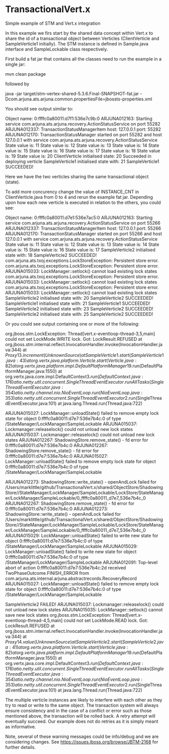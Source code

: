 TransactionalVert.x
===================

Simple example of STM and Vert.x integration

In this example we firs start by the shared data concept within Vert.x to share the id of a transactional
object between Verticles (ClientVerticle and SampleVerticle1 initially). The STM instance is defined in
Sample.java interface and SampleLockable class respectively.

First build a fat jar that contains all the classes need to run the example in a single jar:

  mvn clean package

followed by

  java -jar target/stm-vertex-shared-5.3.6.Final-SNAPSHOT-fat.jar -Dcom.arjuna.ats.arjuna.common.propertiesFile=jbossts-properties.xml

You should see output similar to:

Object name: 0:ffffc0a80011:d7f1:536e7c9b:0
ARJUNA012163: Starting service com.arjuna.ats.arjuna.recovery.ActionStatusService on port 55282 
ARJUNA012337: TransactionStatusManagerItem host: 127.0.0.1 port: 55282 
ARJUNA012170: TransactionStatusManager started on port 55282 and host 127.0.0.1 with service com.arjuna.ats.arjuna.recovery.ActionStatusService 
State value is: 11
State value is: 12
State value is: 13
State value is: 14
State value is: 15
State value is: 16
State value is: 17
State value is: 18
State value is: 19
State value is: 20
ClientVerticle initialised state: 20
Succeeded in deploying verticle 
SampleVerticle1 initialised state with: 21
SampleVerticle1 SUCCEEDED!

Here we have the two verticles sharing the same transactional object (state).

To add more concurency change the value of INSTANCE_CNT in ClientVerticle.java from 0 to 4 and rerun the example fat jar. Depending upon how each new verticle is executed in relation to
the others, you could see:

Object name: 0:ffffc0a80011:d7e1:536e7ac5:0
ARJUNA012163: Starting service com.arjuna.ats.arjuna.recovery.ActionStatusService on port 55266 
ARJUNA012337: TransactionStatusManagerItem host: 127.0.0.1 port: 55266 
ARJUNA012170: TransactionStatusManager started on port 55266 and host 127.0.0.1 with service com.arjuna.ats.arjuna.recovery.ActionStatusService 
State value is: 11
State value is: 12
State value is: 13
State value is: 14
State value is: 15
State value is: 16
State value is: 17
SampleVerticle2 initialised state with: 18
SampleVerticle2 SUCCEEDED!
com.arjuna.ats.txoj.exceptions.LockStoreException: Persistent store error. 
com.arjuna.ats.txoj.exceptions.LockStoreException: Persistent store error. 
ARJUNA015033: LockManager::setlock() cannot load existing lock states 
com.arjuna.ats.txoj.exceptions.LockStoreException: Persistent store error. 
ARJUNA015033: LockManager::setlock() cannot load existing lock states 
com.arjuna.ats.txoj.exceptions.LockStoreException: Persistent store error. 
ARJUNA015033: LockManager::setlock() cannot load existing lock states 
SampleVerticle2 initialised state with: 20
SampleVerticle2 SUCCEEDED!
SampleVerticle1 initialised state with: 21
SampleVerticle1 SUCCEEDED!
SampleVerticle2 initialised state with: 23
SampleVerticle2 SUCCEEDED!
SampleVerticle2 initialised state with: 25
SampleVerticle2 SUCCEEDED!

Or you could see output containing one or more of the following:

org.jboss.stm.LockException: Thread[vert.x-eventloop-thread-3,5,main] could not set LockMode.WRITE lock. Got: LockResult.REFUSED
	at org.jboss.stm.internal.reflect.InvocationHandler.invoke(InvocationHandler.java:344)
	at $Proxy13.increment(Unknown Source)
	at SampleVerticle1.start(SampleVerticle1.java:43)
	at org.vertx.java.platform.Verticle.start(Verticle.java:82)
	at org.vertx.java.platform.impl.DefaultPlatformManager$19.run(DefaultPlatformManager.java:1550)
	at org.vertx.java.core.impl.DefaultContext$3.run(DefaultContext.java:176)
	at io.netty.util.concurrent.SingleThreadEventExecutor.runAllTasks(SingleThreadEventExecutor.java:354)
	at io.netty.channel.nio.NioEventLoop.run(NioEventLoop.java:353)
	at io.netty.util.concurrent.SingleThreadEventExecutor$2.run(SingleThreadEventExecutor.java:101)
	at java.lang.Thread.run(Thread.java:722)

ARJUNA015027: LockManager::unloadState() failed to remove empty lock state for object 0:ffffc0a80011:d7e7:536e7b4c:0 of type /StateManager/LockManager/SampleLockable 
ARJUNA015037: Lockmanager::releaselock() could not unload new lock states 
ARJUNA015037: Lockmanager::releaselock() could not unload new lock states 
ARJUNA012267: ShadowingStore.remove_state() - fd error for 0:ffffc0a80011:d7e7:536e7b4c:0 
ARJUNA012267: ShadowingStore.remove_state() - fd error for 0:ffffc0a80011:d7e7:536e7b4c:0 
ARJUNA015027: LockManager::unloadState() failed to remove empty lock state for object 0:ffffc0a80011:d7e7:536e7b4c:0 of type /StateManager/LockManager/SampleLockable 

ARJUNA012273: ShadowingStore::write_state() - openAndLock failed for /Users/marklittle/github/TransactionalVert.x/shared/ObjectStore/ShadowingStore//StateManager/LockManager/SampleLockable/LockStore/StateManager/LockManager/SampleLockable/0_ffffc0a80011_d7e7_536e7b4c_0 
ARJUNA012267: ShadowingStore.remove_state() - fd error for 0:ffffc0a80011:d7e7:536e7b4c:0 
ARJUNA012273: ShadowingStore::write_state() - openAndLock failed for /Users/marklittle/github/TransactionalVert.x/shared/ObjectStore/ShadowingStore//StateManager/LockManager/SampleLockable/LockStore/StateManager/LockManager/SampleLockable/0_ffffc0a80011_d7e7_536e7b4c_0 
ARJUNA015029: LockManager::unloadState() failed to write new state for object 0:ffffc0a80011:d7e7:536e7b4c:0 of type /StateManager/LockManager/SampleLockable 
ARJUNA015029: LockManager::unloadState() failed to write new state for object 0:ffffc0a80011:d7e7:536e7b4c:0 of type /StateManager/LockManager/SampleLockable 
ARJUNA012091: Top-level abort of action 0:ffffc0a80011:d7e7:536e7b4c:2d received TwoPhaseOutcome.FINISH_ERROR from com.arjuna.ats.internal.arjuna.abstractrecords.RecoveryRecord 
ARJUNA015027: LockManager::unloadState() failed to remove empty lock state for object 0:ffffc0a80011:d7e7:536e7b4c:0 of type /StateManager/LockManager/SampleLockable 

SampleVerticle2 FAILED!
ARJUNA015037: Lockmanager::releaselock() could not unload new lock states 
ARJUNA015035: LockManager::setlock() cannot save new lock states 
org.jboss.stm.LockException: Thread[vert.x-eventloop-thread-4,5,main] could not set LockMode.READ lock. Got: LockResult.REFUSED
	at org.jboss.stm.internal.reflect.InvocationHandler.invoke(InvocationHandler.java:344)
	at $Proxy14.value(Unknown Source)
	at SampleVerticle2.start(SampleVerticle2.java:41)
	at org.vertx.java.platform.Verticle.start(Verticle.java:82)
	at org.vertx.java.platform.impl.DefaultPlatformManager$19.run(DefaultPlatformManager.java:1550)
	at org.vertx.java.core.impl.DefaultContext$3.run(DefaultContext.java:176)
	at io.netty.util.concurrent.SingleThreadEventExecutor.runAllTasks(SingleThreadEventExecutor.java:354)
	at io.netty.channel.nio.NioEventLoop.run(NioEventLoop.java:353)
	at io.netty.util.concurrent.SingleThreadEventExecutor$2.run(SingleThreadEventExecutor.java:101)
	at java.lang.Thread.run(Thread.java:722)

The multiple verticle instances are likely to interfere with each other as they try to read or write to the
same object. The transaction system will always ensure consistency and in the case of a conflict or error such as
those mentioned above, the transaction will be rolled back. A retry attempt will eventually succeed. Our example does
not do retries as it is simply meant as informative.

Note, several of these warning messages could be info/debug and we are considering changes. See https://issues.jboss.org/browse/JBTM-2168
for further details.
